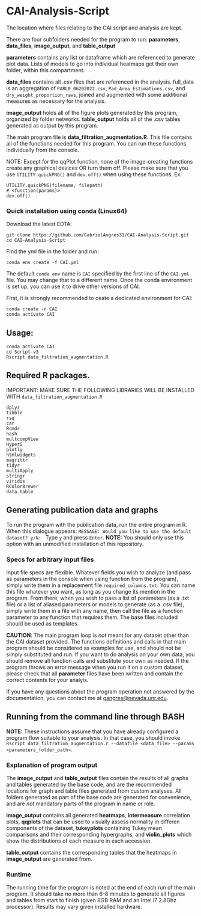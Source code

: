 # CAI-Analysis-Script
The location where files relating to the CAI script and analysis are kept.

There are four subfolders needed for the program to run: **parameters**, **data_files**, **image_output**, and **table_output**

**parameters** contains any list or dataframe which are referenced to generate plot data.
Lists of models to go into individual heatmaps get their own folder, within this compartment.

**data_files** contains all .csv files that are referenced in the analysis.
full_data is an aggregation of `PARL0_06202022.csv`, `Pad_Area_Estimations.csv`, and `dry_weight_proportion_raws`, joined and augmented with some additional measures as necessary for the analysis.

**image_output** holds all of the figure plots generated by this program, organized by folder networks.
**table_output** holds all of the .csv tables generated as output by this program.

The main program file is **data_filtration_augmentation.R**. This file contains all of the functions needed for this program.
You can run these functions individually from the console.

NOTE: Except for the qqPlot function, none of the image-creating functions create any graphical devices OR turn them off.
Please make sure that you use `UTILITY.quickPNG()` and `dev.off()` when using these functions.
Ex.
```
UTILITY.quickPNG(filename, filepath)
# <function(params)>
dev.off()
```


### Quick installation using conda (Linux64)

Download the latest EDTA:

`git clone https://github.com/GabrielAngres31/CAI-Analysis-Script.git`  
`cd CAI-Analysis-Script`

Find the yml file in the folder and run:

`conda env create -f CAI.yml`


The default `conda env` name is `CAI` specified by the first line of the `CAI.yml` file. You may change that to a different name. Once the conda environment is set up, you can use it to drive other versions of CAI. 

First, it is strongly recommended to ceate a dedicated environment for CAI:

```
conda create -n CAI
conda activate CAI
```


## Usage:
```
conda activate CAI
cd Script-v3
Rscript data_filtration_augmentation.R
```

## Required R packages.
IMPORTANT: MAKE SURE THE FOLLOWING LIBRARIES WILL BE INSTALLED WITH `data_filtration_augmentation.R`
```
dplyr
tibble
rsq
car
Rcmdr
hash
multcompView
HyperG
plotly
htmlwidgets
magrittr
tidyr
multiApply
stringr
viridis
RColorBrewer
data.table
```


## Generating publication data and graphs
To run the program with the publication data, run the entire program in R. When this dialogue appears:
`MESSAGE: Would you like to use the default dataset? y/N: `
Type `y` and press `Enter`.
**NOTE:** You should only use this option with an unmodified installation of this repository.

### Specs for arbitrary input files
Input file specs are flexible. Whatever fields you wish to analyze (and pass as parameters in the console when using function from the program), simply write them in a replacement file `required_columns.txt`. You can name this file whatever you want, as long as you change its mention in the program. From there, when you wish to pass a list of parameters (as a .txt file) or a list of aliased parameters or models to generate (as a .csv file), simply write them in a file with any name, then call the file as a function parameter to any function that requires them. The base files included should be used as templates.

**CAUTION**: The main program loop is _not_ meant for any dataset other than the CAI dataset provided. The functions definitions and calls in that main program should be considered as examples for use, and should not be simply substituted and run. If you want to do analysis on your own data, you should remove all function calls and substitute your own as needed. If the program throws an error message when you run it on a custom dataset, please check that all **parameter** files have been written and contain the correct contents for your analyis.

If you have any questions about the program operation not answered by the documentation, you can contact me at gangres@nevada.unr.edu.

## Running from the command line through BASH
**NOTE:** These instructions assume that you have already configured a program flow suitable to your analysis.
In that case, you should invoke `Rscript data_filtration_augmentation.r --datafile <data_file> --params <parameters_folder_path>`.

### Explanation of program output
The **image_output** and **table_output** files contain the results of all graphs and tables generated by the base code, and are the recommended locations for graph and table files generated from custom analyses.
All folders generated as part of the base code are generated for convenience, and are _not_ mandatory parts of the program in name or role.

**image_output** contains all generated **heatmaps**, **intermeasure** correlation plots, **qqplots** that can be used to visually assess normality in differen components of the dataset, **tukeyplots** containing Tukey mean comparisons and their corresponding hypergraphs, and **violin_plots** which show the distributions of each measure in each accession.

**table_output** contains the corresponding tables that the heatmaps in **image_output** are generated from.

### Runtime
The running time for the program is noted at the end of each run of the main program. It should take no more than 6-8 minutes to generate all figures and tables from start to finish (given 8GB RAM and an Intel i7 2.8Ghz processor). Results may vary given installed hardware.

